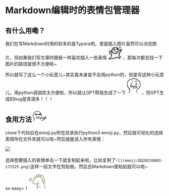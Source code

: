 # Markdown编辑时的表情包管理器

## 有什么用嘞？

我们在写Markdown时用的较多的是Typora吧，里面插入图片虽然可以浏览图片，但如果我们写文章时跟我一样喜欢插入一些表情![](emoji/QQ20230803-172525.png)，那每次都去找一下图片的路径就很不方便啦~

所以就写了这么一个小玩意儿~其实我本身是不会用python的，但是写这种小玩意儿，用python调调库太方便啦，所以就让GPT帮我生成了一下![](emoji/QQ20230803-172008.png)，但GPT生成的bug是真滴多！！！

## 食用方法![](emoji/QQ20230803-172844.png)

clone下代码后在emoji.py所在目录执行python3 emoji.py，然后就可视化的选择表情所在文件夹就可以啦~然后就能读入所有表情：

![](/home/chenliangzhi/Tool/Markdown_emoji/pic1.png)

选择想要插入的表情单击一下就复制起来啦，比如复制了`![](emoji/QQ20230803-172525.png)`这样一段文字在剪贴板，然后去Markdown里粘贴就可以啦~

so easy~！![](emoji/QQ20230803-172404.png)